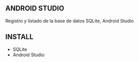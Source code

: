 ANDROID STUDIO
---------------
Registro y listado de la base de datos SQLite, Android Studio

INSTALL
-------------
- SQLite
- Android Studio

